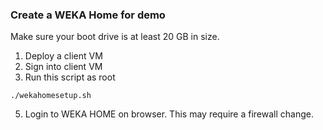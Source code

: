 ### Create a WEKA Home for demo
Make sure your boot drive is at least 20 GB in size.   
1. Deploy a client VM
2. Sign into client VM
3. Run this script as root
```
./wekahomesetup.sh
```
5. Login to WEKA HOME on browser.   This may require a firewall change.
